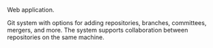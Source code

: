 Web application.

Git system with options for adding repositories, branches, committees, mergers, and more.
The system supports collaboration between repositories on the same machine.
